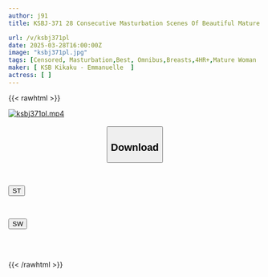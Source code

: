 ```yaml
---
author: j91
title: KSBJ-371 28 Consecutive Masturbation Scenes Of Beautiful Mature Women Making Squishy Noises And Trembling As They Cum!! VOL.06

url: /v/ksbj371pl
date: 2025-03-28T16:00:00Z
image: "ksbj371pl.jpg"
tags: [Censored, Masturbation,Best, Omnibus,Breasts,4HR+,Mature Woman	]
maker: [ KSB Kikaku - Emmanuelle  ]
actress: [ ]
---
```



{{< rawhtml >}}

<div class="video" data-videoid="R61lM3bKj1UZ3x">
    <a href="javascript:;">
        <img src="/v/ksbj371pl/ksbj371pl.jpg" width="WIDTH" height="HEIGHT" alt="ksbj371pl.mp4" loading="lazy">
    </a>
</div>

<script type="text/javascript" src="https://j91.asia/asset/on-demand-st.js"></script>

<br>
  <link rel="stylesheet" href="https://j91.asia/asset/bs5.css">
  
  <center>
  <button class="btn btn-primary" type="button" data-bs-toggle="collapse" data-bs-target=".multi-collapse" aria-expanded="false" aria-controls="multiCollapseExample1 multiCollapseExample2"><h2>Download</h2></button></center>
</p>
<div class="row">
  <div class="col">
    <div class="collapse multi-collapse" id="multiCollapseExample1">
      <div class="card card-body">
	      	      <br>
<div class="buttons">  
<p><a href="/v/ksbj371pl/st.html" target="_blank"><button class="btn-hover color-3"><i class="fa fa-download"></i> ST</button></a></p></div>
    </div>
  </div>
</div>
  <div class="col">
    <div class="collapse multi-collapse" id="multiCollapseExample2">
      <div class="card card-body">
	      <br>
<div class="buttons">
<p><a href="/v/ksbj371pl/sw.html" target="_blank"><button class="btn-hover color-2"><i class="fa fa-download"></i> SW</button></a></p></div>
<br><br>
      </div>
    </div>
  </div>
</div>

{{< /rawhtml >}}